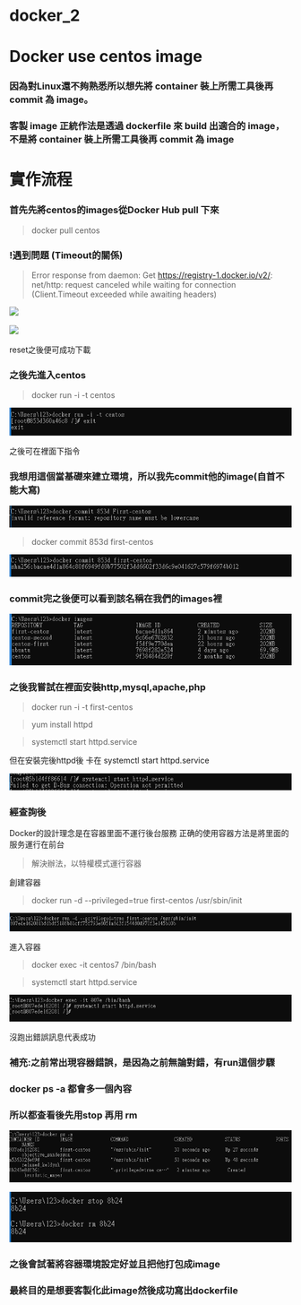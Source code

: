 # docker_2
# Docker use centos image

### 因為對Linux還不夠熟悉所以想先將 container 裝上所需工具後再 commit 為 image。

### 客製 image 正統作法是透過 dockerfile 來 build 出適合的 image，不是將 container 裝上所需工具後再 commit 為 image

# 實作流程
### 首先先將centos的images從Docker Hub pull 下來

>docker pull centos

### !遇到問題 (Timeout的關係)
>Error response from daemon: Get https://registry-1.docker.io/v2/: net/http: request canceled while waiting for connection (Client.Timeout exceeded while awaiting headers)

![](https://blog.johnwu.cc/images/x404.png)

![](https://blog.johnwu.cc/images/x405.png)

reset之後便可成功下載

### 之後先進入centos

>docker run -i -t centos

![](https://github.com/a121514191/docker_2/blob/master/centos.PNG)

之後可在裡面下指令

### 我想用這個當基礎來建立環境，所以我先commit他的image(自首不能大寫)

![](https://github.com/a121514191/docker_2/blob/master/lowercase.PNG)

>docker commit 853d first-centos

![](https://github.com/a121514191/docker_2/blob/master/commit.PNG)

### commit完之後便可以看到該名稱在我們的images裡

![](https://github.com/a121514191/docker_2/blob/master/images.PNG)

### 之後我嘗試在裡面安裝http,mysql,apache,php

>docker run -i -t first-centos

>yum install httpd

>systemctl start httpd.service

但在安裝完後httpd後
卡在 systemctl start httpd.service 

![](https://github.com/a121514191/docker_2/blob/master/systemctl.PNG)


### 經查詢後

Docker的設計理念是在容器里面不運行後台服務
正确的使用容器方法是將里面的服务運行在前台

> 解決辦法，以特權模式運行容器

創建容器

> docker run -d --privileged=true first-centos /usr/sbin/init

![](https://github.com/a121514191/docker_2/blob/master/privil.PNG)

進入容器

> docker exec -it centos7 /bin/bash

> systemctl start httpd.service 

![](https://github.com/a121514191/docker_2/blob/master/exec.PNG)

沒跑出錯誤訊息代表成功

### 補充:之前常出現容器錯誤，是因為之前無論對錯，有run這個步驟
### docker ps -a 都會多一個內容
### 所以都查看後先用stop 再用 rm

![](https://github.com/a121514191/docker_2/blob/master/ps.PNG)

![](https://github.com/a121514191/docker_2/blob/master/stop%26rm.PNG)

### 之後會試著將容器環境設定好並且把他打包成image
### 最終目的是想要客製化此image然後成功寫出dockerfile

